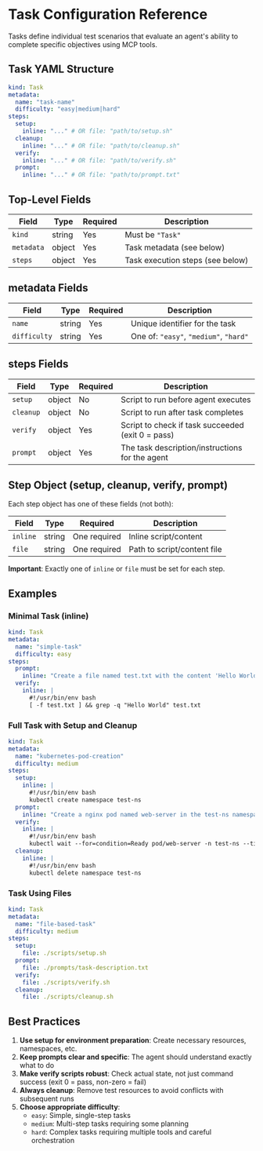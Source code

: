# Task Configuration Reference

Tasks define individual test scenarios that evaluate an agent's ability to complete specific objectives using MCP tools.

## Task YAML Structure

```yaml
kind: Task
metadata:
  name: "task-name"
  difficulty: "easy|medium|hard"
steps:
  setup:
    inline: "..." # OR file: "path/to/setup.sh"
  cleanup:
    inline: "..." # OR file: "path/to/cleanup.sh"
  verify:
    inline: "..." # OR file: "path/to/verify.sh"
  prompt:
    inline: "..." # OR file: "path/to/prompt.txt"
```

## Top-Level Fields

| Field | Type | Required | Description |
|-------|------|----------|-------------|
| `kind` | string | Yes | Must be `"Task"` |
| `metadata` | object | Yes | Task metadata (see below) |
| `steps` | object | Yes | Task execution steps (see below) |

## metadata Fields

| Field | Type | Required | Description |
|-------|------|----------|-------------|
| `name` | string | Yes | Unique identifier for the task |
| `difficulty` | string | Yes | One of: `"easy"`, `"medium"`, `"hard"` |

## steps Fields

| Field | Type | Required | Description |
|-------|------|----------|-------------|
| `setup` | object | No | Script to run before agent executes |
| `cleanup` | object | No | Script to run after task completes |
| `verify` | object | Yes | Script to check if task succeeded (exit 0 = pass) |
| `prompt` | object | Yes | The task description/instructions for the agent |

## Step Object (setup, cleanup, verify, prompt)

Each step object has one of these fields (not both):

| Field | Type | Required | Description |
|-------|------|----------|-------------|
| `inline` | string | One required | Inline script/content |
| `file` | string | One required | Path to script/content file |

**Important**: Exactly one of `inline` or `file` must be set for each step.

## Examples

### Minimal Task (inline)

```yaml
kind: Task
metadata:
  name: "simple-task"
  difficulty: easy
steps:
  prompt:
    inline: "Create a file named test.txt with the content 'Hello World'"
  verify:
    inline: |
      #!/usr/bin/env bash
      [ -f test.txt ] && grep -q "Hello World" test.txt
```

### Full Task with Setup and Cleanup

```yaml
kind: Task
metadata:
  name: "kubernetes-pod-creation"
  difficulty: medium
steps:
  setup:
    inline: |
      #!/usr/bin/env bash
      kubectl create namespace test-ns
  prompt:
    inline: "Create a nginx pod named web-server in the test-ns namespace"
  verify:
    inline: |
      #!/usr/bin/env bash
      kubectl wait --for=condition=Ready pod/web-server -n test-ns --timeout=120s
  cleanup:
    inline: |
      #!/usr/bin/env bash
      kubectl delete namespace test-ns
```

### Task Using Files

```yaml
kind: Task
metadata:
  name: "file-based-task"
  difficulty: medium
steps:
  setup:
    file: ./scripts/setup.sh
  prompt:
    file: ./prompts/task-description.txt
  verify:
    file: ./scripts/verify.sh
  cleanup:
    file: ./scripts/cleanup.sh
```

## Best Practices

1. **Use setup for environment preparation**: Create necessary resources, namespaces, etc.
2. **Keep prompts clear and specific**: The agent should understand exactly what to do
3. **Make verify scripts robust**: Check actual state, not just command success (exit 0 = pass, non-zero = fail)
4. **Always cleanup**: Remove test resources to avoid conflicts with subsequent runs
5. **Choose appropriate difficulty**:
   - `easy`: Simple, single-step tasks
   - `medium`: Multi-step tasks requiring some planning
   - `hard`: Complex tasks requiring multiple tools and careful orchestration
